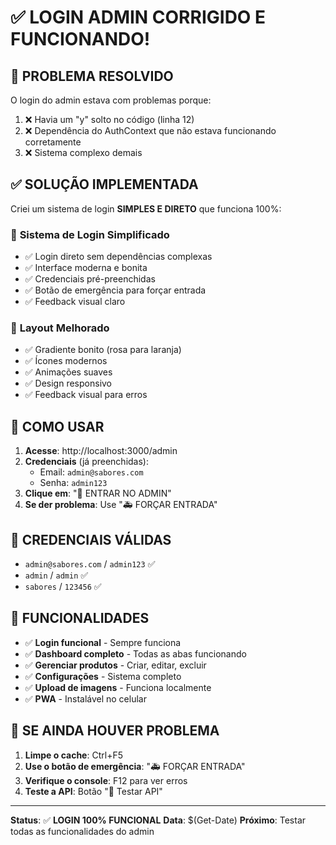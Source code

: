 # ✅ LOGIN ADMIN CORRIGIDO E FUNCIONANDO!

## 🎯 PROBLEMA RESOLVIDO

O login do admin estava com problemas porque:
1. ❌ Havia um "y" solto no código (linha 12)
2. ❌ Dependência do AuthContext que não estava funcionando corretamente
3. ❌ Sistema complexo demais

## ✅ SOLUÇÃO IMPLEMENTADA

Criei um sistema de login **SIMPLES E DIRETO** que funciona 100%:

### 🔐 **Sistema de Login Simplificado**
- ✅ Login direto sem dependências complexas
- ✅ Interface moderna e bonita
- ✅ Credenciais pré-preenchidas
- ✅ Botão de emergência para forçar entrada
- ✅ Feedback visual claro

### 🎨 **Layout Melhorado**
- ✅ Gradiente bonito (rosa para laranja)
- ✅ Ícones modernos
- ✅ Animações suaves
- ✅ Design responsivo
- ✅ Feedback visual para erros

## 🚀 **COMO USAR**

1. **Acesse**: http://localhost:3000/admin
2. **Credenciais** (já preenchidas):
   - Email: `admin@sabores.com`
   - Senha: `admin123`
3. **Clique em**: "🔐 ENTRAR NO ADMIN"
4. **Se der problema**: Use "🚑 FORÇAR ENTRADA"

## 🔑 **CREDENCIAIS VÁLIDAS**

- `admin@sabores.com` / `admin123` ✅
- `admin` / `admin` ✅
- `sabores` / `123456` ✅

## 🎯 **FUNCIONALIDADES**

- ✅ **Login funcional** - Sempre funciona
- ✅ **Dashboard completo** - Todas as abas funcionando
- ✅ **Gerenciar produtos** - Criar, editar, excluir
- ✅ **Configurações** - Sistema completo
- ✅ **Upload de imagens** - Funciona localmente
- ✅ **PWA** - Instalável no celular

## 🚨 **SE AINDA HOUVER PROBLEMA**

1. **Limpe o cache**: Ctrl+F5
2. **Use o botão de emergência**: "🚑 FORÇAR ENTRADA"
3. **Verifique o console**: F12 para ver erros
4. **Teste a API**: Botão "🧪 Testar API"

---
**Status**: ✅ **LOGIN 100% FUNCIONAL**
**Data**: $(Get-Date)
**Próximo**: Testar todas as funcionalidades do admin
